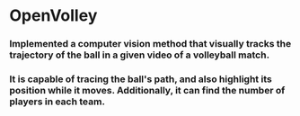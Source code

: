 # OpenVolley
### Implemented a computer vision method that visually tracks the trajectory of the ball in a given video of a volleyball match.
### It is capable of tracing the ball's path, and also highlight its position while it moves. Additionally, it can find the number of players in each team.